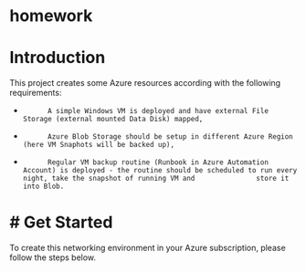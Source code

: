 # homework

# Introduction
This project creates some Azure resources according with the following requirements:
-           A simple Windows VM is deployed and have external File Storage (external mounted Data Disk) mapped,
-           Azure Blob Storage should be setup in different Azure Region (here VM Snaphots will be backed up),
-           Regular VM backup routine (Runbook in Azure Automation Account) is deployed - the routine should be scheduled to run every night, take the snapshot of running VM and               store it into Blob.

# # Get Started
To create this networking environment in your Azure subscription, please follow the steps below. 
